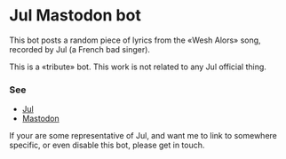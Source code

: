 # Jul Mastodon bot
This bot posts a random piece of lyrics from the «Wesh Alors» song, recorded by Jul (a French bad singer).

This is a «tribute» bot.
This work is not related to any Jul official thing.

### See
- [Jul](https://en.wikipedia.org/wiki/Jul_(singer))
- [Mastodon](https://joinmastodon.org/)

If your are some representative of Jul, and want me to link to somewhere specific, or even disable this bot, please get in touch.
